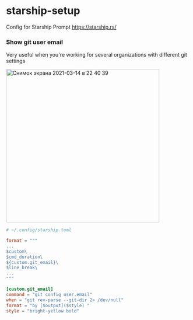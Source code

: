 # starship-setup
Config for Starship Prompt https://starship.rs/

### Show git user email
Very useful when you're working for several organizations with different git settings

<img width="420" alt="Снимок экрана 2021-03-14 в 22 40 39" src="https://user-images.githubusercontent.com/17751886/111081842-4e0a3a80-8516-11eb-97f5-d457b79e37d1.png">

```toml
# ~/.config/starship.toml

format = """
...
$custom\
$cmd_duration\
${custom.git_email}\
$line_break\
...
"""

[custom.git_email]
command = "git config user.email"
when = "git rev-parse --git-dir 2> /dev/null"
format = "by [$output]($style) "
style = "bright-yellow bold"
```
